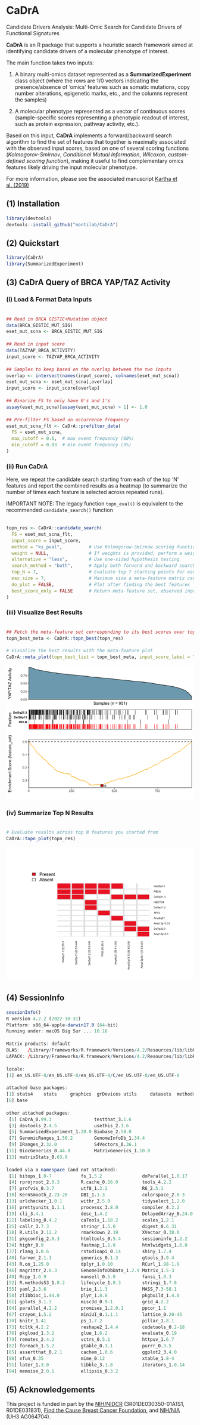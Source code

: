 CaDrA
================

<!-- README.md is generated from README.Rmd. Please edit that file -->
<!-- badges: start -->
<!-- [![R-CMD-check](https://github.com/montilab/CaDrA/workflows/R-CMD-check/badge.svg)](https://github.com/montilab/CaDrA/actions) -->
<!-- badges: end -->

Candidate Drivers Analysis: Multi-Omic Search for Candidate Drivers of
Functional Signatures

**CaDrA** is an R package that supports a heuristic search framework
aimed at identifying candidate drivers of a molecular phenotype of
interest.

The main function takes two inputs:

1)  A binary multi-omics dataset represented as a
    **SummarizedExperiment** class object (where the rows are 1/0
    vectors indicating the presence/absence of ‘omics’ features such as
    somatic mutations, copy number alterations, epigenetic marks, etc.,
    and the columns represent the samples)

2)  A molecular phenotype represented as a vector of continuous scores
    (sample-specific scores representing a phenotypic readout of
    interest, such as protein expression, pathway activity, etc.).

Based on this input, **CaDrA** implements a forward/backward search
algorithm to find the set of features that together is maximally
associated with the observed input scores, based on one of several
scoring functions (*Kolmogorov-Smirnov*, *Conditional Mutual
Information*, *Wilcoxon*, *custom-defined scoring function*), making it
useful to find complementary omics features likely driving the input
molecular phenotype.

For more information, please see the associated manuscript [Kartha et
al. (2019)](https://www.frontiersin.org/articles/10.3389/fgene.2019.00121/full)

## (1) Installation

``` r
library(devtools)
devtools::install_github("montilab/CaDrA")
```

## (2) Quickstart

``` r
library(CaDrA)
library(SummarizedExperiment)
```

## (3) CaDrA Query of BRCA YAP/TAZ Activity

### (i) Load & Format Data Inputs

``` r

## Read in BRCA GISTIC+Mutation object
data(BRCA_GISTIC_MUT_SIG)
eset_mut_scna <- BRCA_GISTIC_MUT_SIG

## Read in input score
data(TAZYAP_BRCA_ACTIVITY)
input_score <- TAZYAP_BRCA_ACTIVITY

## Samples to keep based on the overlap between the two inputs
overlap <- intersect(names(input_score), colnames(eset_mut_scna))
eset_mut_scna <- eset_mut_scna[,overlap]
input_score <- input_score[overlap]

## Binarize FS to only have 0's and 1's
assay(eset_mut_scna)[assay(eset_mut_scna) > 1] <- 1.0

## Pre-filter FS based on occurrence frequency
eset_mut_scna_flt <- CaDrA::prefilter_data(
  FS = eset_mut_scna,
  max_cutoff = 0.6,  # max event frequency (60%)
  min_cutoff = 0.03  # min event frequency (3%)
)  
```

### (ii) Run CaDrA

Here, we repeat the candidate search starting from each of the top ‘N’
features and report the combined results as a heatmap (to summarize the
number of times each feature is selected across repeated runs).

IMPORTANT NOTE: The legacy function `topn_eval()` is equivalent to the
recommended `candidate_search()` function

``` r

topn_res <- CaDrA::candidate_search(
  FS = eset_mut_scna_flt,
  input_score = input_score,
  method = "ks_pval",          # Use Kolmogorow-Smirnow scoring function 
  weight = NULL,               # If weights is provided, perform a weighted-KS test
  alternative = "less",        # Use one-sided hypothesis testing
  search_method = "both",      # Apply both forward and backward search
  top_N = 7,                   # Evaluate top 7 starting points for each search
  max_size = 7,                # Maximum size a meta-feature matrix can extend to
  do_plot = FALSE,             # Plot after finding the best features
  best_score_only = FALSE      # Return meta-feature set, observed input scores and calculated best score
)
```

### (iii) Visualize Best Results

``` r

## Fetch the meta-feature set corresponding to its best scores over top N features searches
topn_best_meta <- CaDrA::topn_best(topn_res)

# Visualize the best results with the meta-feature plot
CaDrA::meta_plot(topn_best_list = topn_best_meta, input_score_label = "YAP/TAZ Activity")
```

![](./man/figures/visualize.best-1.png)<!-- -->

### (iv) Summarize Top N Results

``` r

# Evaluate results across top N features you started from
CaDrA::topn_plot(topn_res) 
```

![](./man/figures/summarize-1.png)<!-- -->

## (4) SessionInfo

``` r
sessionInfo()
R version 4.2.2 (2022-10-31)
Platform: x86_64-apple-darwin17.0 (64-bit)
Running under: macOS Big Sur ... 10.16

Matrix products: default
BLAS:   /Library/Frameworks/R.framework/Versions/4.2/Resources/lib/libRblas.0.dylib
LAPACK: /Library/Frameworks/R.framework/Versions/4.2/Resources/lib/libRlapack.dylib

locale:
[1] en_US.UTF-8/en_US.UTF-8/en_US.UTF-8/C/en_US.UTF-8/en_US.UTF-8

attached base packages:
[1] stats4    stats     graphics  grDevices utils     datasets  methods  
[8] base     

other attached packages:
 [1] CaDrA_0.99.3                testthat_3.1.6             
 [3] devtools_2.4.5              usethis_2.1.6              
 [5] SummarizedExperiment_1.28.0 Biobase_2.58.0             
 [7] GenomicRanges_1.50.2        GenomeInfoDb_1.34.4        
 [9] IRanges_2.32.0              S4Vectors_0.36.1           
[11] BiocGenerics_0.44.0         MatrixGenerics_1.10.0      
[13] matrixStats_0.63.0         

loaded via a namespace (and not attached):
 [1] bitops_1.0-7           fs_1.5.2               doParallel_1.0.17     
 [4] rprojroot_2.0.3        R.cache_0.16.0         tools_4.2.2           
 [7] profvis_0.3.7          utf8_1.2.2             R6_2.5.1              
[10] KernSmooth_2.23-20     DBI_1.1.3              colorspace_2.0-3      
[13] urlchecker_1.0.1       withr_2.5.0            tidyselect_1.2.0      
[16] prettyunits_1.1.1      processx_3.8.0         compiler_4.2.2        
[19] cli_3.4.1              desc_1.4.2             DelayedArray_0.24.0   
[22] labeling_0.4.2         caTools_1.18.2         scales_1.2.1          
[25] callr_3.7.3            stringr_1.5.0          digest_0.6.31         
[28] R.utils_2.12.2         rmarkdown_2.19         XVector_0.38.0        
[31] pkgconfig_2.0.3        htmltools_0.5.4        sessioninfo_1.2.2     
[34] highr_0.9              fastmap_1.1.0          htmlwidgets_1.6.0     
[37] rlang_1.0.6            rstudioapi_0.14        shiny_1.7.4           
[40] farver_2.1.1           generics_0.1.3         gtools_3.9.4          
[43] R.oo_1.25.0            dplyr_1.0.10           RCurl_1.98-1.9        
[46] magrittr_2.0.3         GenomeInfoDbData_1.2.9 Matrix_1.5-3          
[49] Rcpp_1.0.9             munsell_0.5.0          fansi_1.0.3           
[52] R.methodsS3_1.8.2      lifecycle_1.0.3        stringi_1.7.8         
[55] yaml_2.3.6             brio_1.1.3             MASS_7.3-58.1         
[58] zlibbioc_1.44.0        plyr_1.8.8             pkgbuild_1.4.0        
[61] gplots_3.1.3           misc3d_0.9-1           grid_4.2.2            
[64] parallel_4.2.2         promises_1.2.0.1       ppcor_1.1             
[67] crayon_1.5.2           miniUI_0.1.1.1         lattice_0.20-45       
[70] knitr_1.41             ps_1.7.2               pillar_1.8.1          
[73] tcltk_4.2.2            reshape2_1.4.4         codetools_0.2-18      
[76] pkgload_1.3.2          glue_1.6.2             evaluate_0.19         
[79] remotes_2.4.2          vctrs_0.5.1            httpuv_1.6.7          
[82] foreach_1.5.2          gtable_0.3.1           purrr_0.3.5           
[85] assertthat_0.2.1       cachem_1.0.6           ggplot2_3.4.0         
[88] xfun_0.35              mime_0.12              xtable_1.8-4          
[91] later_1.3.0            tibble_3.1.8           iterators_1.0.14      
[94] memoise_2.0.1          ellipsis_0.3.2        
```

## (5) Acknowledgements

This project is funded in part by the
[NIH/NIDCR](https://www.nidcr.nih.gov/) (3R01DE030350-01A1S1,
R01DE031831), [Find the Cause Breast Cancer
Foundation](https://findthecausebcf.org), and
[NIH/NIA](https://www.nia.nih.gov/) (UH3 AG064704).
